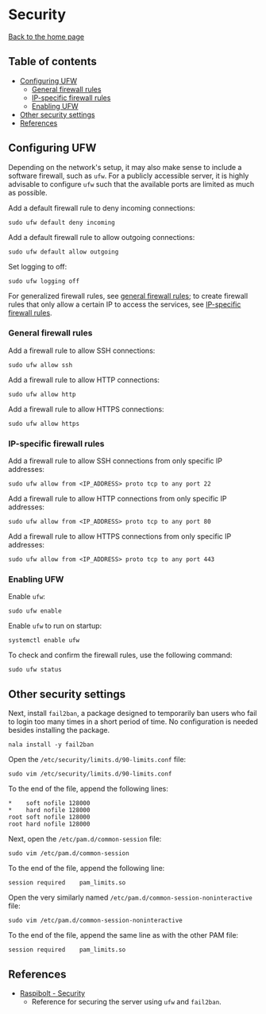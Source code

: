 Security
========

[Back to the home page](README.md)

Table of contents
-----------------

- [Configuring UFW](#configuring-ufw)
    - [General firewall rules](#general-firewall-rules)
    - [IP-specific firewall rules](#ip-specific-firewall-rules)
    - [Enabling UFW](#enabling-ufw)
- [Other security settings](#other-security-settings)
- [References](#references)

Configuring UFW
---------------

Depending on the network's setup, it may also make sense to include a software firewall, such as `ufw`. For a publicly accessible server, it is highly advisable to configure `ufw` such that the available ports are limited as much as possible.

Add a default firewall rule to deny incoming connections:

```
sudo ufw default deny incoming
```

Add a default firewall rule to allow outgoing connections:

```
sudo ufw default allow outgoing
```

Set logging to off:

```
sudo ufw logging off
```

For generalized firewall rules, see [general firewall rules](#general-firewall-rules); to create firewall rules that only allow a certain IP to access the services, see [IP-specific firewall rules](#ip-specific-firewall-rules).

### General firewall rules

Add a firewall rule to allow SSH connections:

```
sudo ufw allow ssh
```

Add a firewall rule to allow HTTP connections:

```
sudo ufw allow http
```

Add a firewall rule to allow HTTPS connections:

```
sudo ufw allow https
```

### IP-specific firewall rules

Add a firewall rule to allow SSH connections from only specific IP addresses:

```
sudo ufw allow from <IP_ADDRESS> proto tcp to any port 22
```

Add a firewall rule to allow HTTP connections from only specific IP addresses:

```
sudo ufw allow from <IP_ADDRESS> proto tcp to any port 80
```

Add a firewall rule to allow HTTPS connections from only specific IP addresses:

```
sudo ufw allow from <IP_ADDRESS> proto tcp to any port 443
```

### Enabling UFW

Enable `ufw`:

```
sudo ufw enable
```

Enable `ufw` to run on startup:

```
systemctl enable ufw
```

To check and confirm the firewall rules, use the following command:

```
sudo ufw status
```

Other security settings
-----------------------

Next, install `fail2ban`, a package designed to temporarily ban users who fail to login too many times in a short period of time. No configuration is needed besides installing the package.

```
nala install -y fail2ban
```

Open the `/etc/security/limits.d/90-limits.conf` file:

```
sudo vim /etc/security/limits.d/90-limits.conf
```

To the end of the file, append the following lines:

```
*    soft nofile 128000
*    hard nofile 128000
root soft nofile 128000
root hard nofile 128000
```

Next, open the `/etc/pam.d/common-session` file:

```
sudo vim /etc/pam.d/common-session
```

To the end of the file, append the following line:

```
session required    pam_limits.so
```

Open the very similarly named `/etc/pam.d/common-session-noninteractive` file:

```
sudo vim /etc/pam.d/common-session-noninteractive
```

To the end of the file, append the same line as with the other PAM file:

```
session required    pam_limits.so
```

References
----------

- [Raspibolt - Security](https://raspibolt.org/guide/raspberry-pi/security.html)
    - Reference for securing the server using `ufw` and `fail2ban`.
